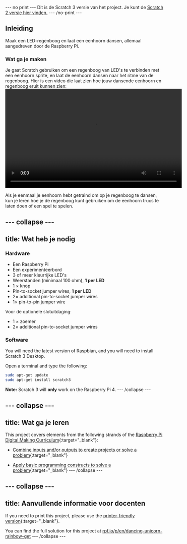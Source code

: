 \--- no print \--- Dit is de Scratch 3 versie van het project. Je kunt de [Scratch 2 versie hier vinden.](https://projects.raspberrypi.org/en/projects/dancing-unicorn-rainbow-scratch2) \--- /no-print \---

## Inleiding

Maak een LED-regenboog en laat een eenhoorn dansen, allemaal aangedreven door de Raspberry Pi.

### Wat ga je maken

Je gaat Scratch gebruiken om een regenboog van LED's te verbinden met een eenhoorn sprite, en laat de eenhoorn dansen naar het ritme van de regenboog. Hier is een video die laat zien hoe jouw dansende eenhoorn en regenboog eruit kunnen zien:<video width="560" height="315" controls> <source src="resources/Screencast.mp4" type="video/mp4"> Je browser ondersteunt de video-tag niet, probeer Firefox of Chrome </video> 

Als je eenmaal je eenhoorn hebt getraind om op je regenboog te dansen, kun je leren hoe je de regenboog kunt gebruiken om de eenhoorn trucs te laten doen of een spel te spelen.

## \--- collapse \---

## title: Wat heb je nodig

### Hardware

+ Een Raspberry Pi
+ Een experimenteerbord
+ 3 of meer kleurrijke LED's
+ Weerstanden (minimaal 100 ohm), **1 per LED**
+ 1 × knop
+ Pin-to-socket jumper wires, **1 per LED**
+ 2× additional pin-to-socket jumper wires
+ 1× pin-to-pin jumper wire

Voor de optionele slotuitdaging:

+ 1 × zoemer
+ 2× additional pin-to-socket jumper wires

### Software

You will need the latest version of Raspbian, and you will need to install Scratch 3 Desktop.

Open a terminal and type the following:

```bash
sudo apt-get update
sudo apt-get install scratch3
```

**Note:** Scratch 3 will **only** work on the Raspberry Pi 4. \--- /collapse \---

## \--- collapse \---

## title: Wat ga je leren

This project covers elements from the following strands of the [Raspberry Pi Digital Making Curriculum](http://rpf.io/curriculum){:target="_blank"}:

+ [Combine inputs and/or outputs to create projects or solve a problem](https://curriculum.raspberrypi.org/physical-computing/builder/){:target="_blank"}

+ [Apply basic programming constructs to solve a problem](https://www.raspberrypi.org/curriculum/programming/builder){:target="_blank"} \--- /collapse \---

## \--- collapse \---

## title: Aanvullende informatie voor docenten

If you need to print this project, please use the [printer-friendly version](https://projects.raspberrypi.org/en/projects/dancing-unicorn-rainbow/print){:target="_blank"}.

You can find the full solution for this project at [rpf.io/p/en/dancing-unicorn-rainbow-get](https://rpf.io/p/en/dancing-unicorn-rainbow-get) \--- /collapse \---